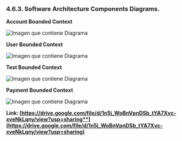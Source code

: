 ### 4\.6.3. Software Architecture Components Diagrams.

**Account Bounded Context**

![Imagen que contiene Diagrama](Images/account.png)

**User Bounded Context**

![Imagen que contiene Diagrama](Images/user.png)

**Test Bounded Context**

![Imagen que contiene Diagrama](Images/test.png)

**Payment Bounded Context**

![Imagen que contiene Diagrama](Images/payment.png)

**Link: [https://drive.google.com/file/d/1n5j_WoBnVpnDSb_tYA7Xvc-xveNkLqny/view?usp=sharing**](https://drive.google.com/file/d/1n5j_WoBnVpnDSb_tYA7Xvc-xveNkLqny/view?usp=sharing)**
